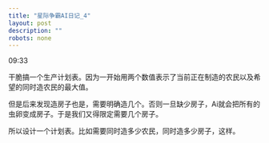 ```yaml
---
title: "星际争霸AI日记_4"
layout: post
description: ""
robots: none
---
```


09:33

干脆搞一个生产计划表。因为一开始用两个数值表示了当前正在制造的农民以及希望的同时造农民的最大值。

但是后来发现造房子也是，需要明确造几个。否则一旦缺少房子，Ai就会把所有的虫卵变成房子。于是我们又得限定需要几个房子。

所以设计一个计划表。比如需要同时造多少农民，同时造多少房子，这样。